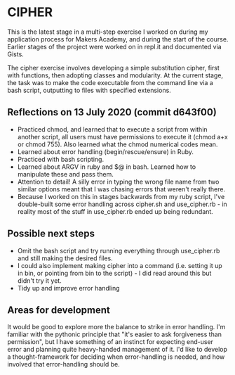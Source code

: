# CIPHER
This is the latest stage in a multi-step exercise I worked on during my application process for Makers Academy, and during the start of the course.
Earlier stages of the project were worked on in repl.it and documented via Gists.

The cipher exercise involves developing a simple substitution cipher, first with functions, then adopting classes and modularity.
At the current stage, the task was to make the code executable from the command line via a bash script, outputting to files with specified extensions.

## Reflections on 13 July 2020 (commit d643f00)
* Practiced chmod, and learned that to execute a script from within another script, all users must have permissions to execute it (chmod a+x or chmod 755). Also learned what the chmod numerical codes mean.
* Learned about error handling (begin/rescue/ensure) in Ruby.
* Practiced with bash scripting.
* Learned about ARGV in ruby and $@ in bash. Learned how to manipulate these and pass them.
* Attention to detail! A silly error in typing the wrong file name from two similar options meant that I was chasing errors that weren't really there.
* Because I worked on this in stages backwards from my ruby script, I've double-built some error handling across cipher.sh and use_cipher.rb - in reality most of the stuff in use_cipher.rb ended up being redundant.


## Possible next steps
* Omit the bash script and try running everything through use_cipher.rb and still making the desired files.
* I could also implement making cipher into a command (i.e. setting it up in bin, or pointing from bin to the script) - I did read around this but didn't try it yet.
* Tidy up and improve error handling

## Areas for development
It would be good to explore more the balance to strike in error handling. 
I'm familiar with the pythonic principle that "it's easier to ask forgiveness than permission", but I have something of an instinct for expecting end-user error and planning quite heavy-handed management of it.
I'd like to develop a thought-framework for deciding when error-handling is needed, and how involved that error-handling should be.
